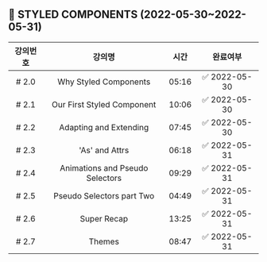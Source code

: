 ## 💅 STYLED COMPONENTS (2022-05-30~2022-05-31)

| 강의번호 |             강의명              | 시간  |   완료여부   |
| :------: | :-----------------------------: | :---: | :----------: |
|  # 2.0   |      Why Styled Components      | 05:16 | ✅ 2022-05-30 |
|  # 2.1   |   Our First Styled Component    | 10:06 | ✅ 2022-05-30 |
|  # 2.2   |     Adapting and Extending      | 07:45 | ✅ 2022-05-30 |
|  # 2.3   |         'As' and Attrs          | 06:18 | ✅ 2022-05-31 |
|  # 2.4   | Animations and Pseudo Selectors | 09:29 | ✅ 2022-05-31 |
|  # 2.5   |    Pseudo Selectors part Two    | 04:49 | ✅ 2022-05-31 |
|  # 2.6   |           Super Recap           | 13:25 | ✅ 2022-05-31 |
|  # 2.7   |             Themes              | 08:47 | ✅ 2022-05-31 |

